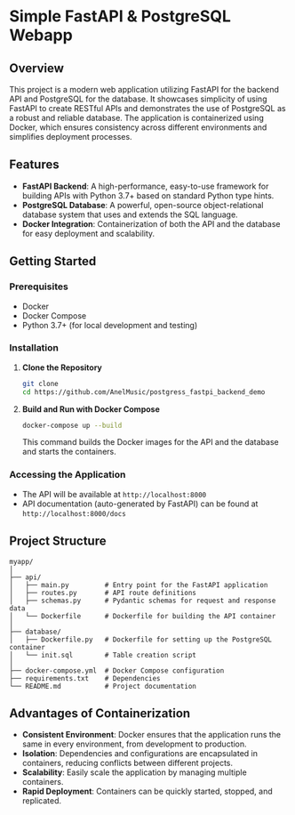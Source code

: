 

# Simple FastAPI & PostgreSQL Webapp

## Overview

This project is a modern web application utilizing FastAPI for the backend API and PostgreSQL for the database. It showcases simplicity of using FastAPI to create RESTful APIs and demonstrates the use of PostgreSQL as a robust and reliable database. The application is containerized using Docker, which ensures consistency across different environments and simplifies deployment processes.

## Features

- **FastAPI Backend**: A high-performance, easy-to-use framework for building APIs with Python 3.7+ based on standard Python type hints.
- **PostgreSQL Database**: A powerful, open-source object-relational database system that uses and extends the SQL language.
- **Docker Integration**: Containerization of both the API and the database for easy deployment and scalability.

## Getting Started

### Prerequisites

- Docker
- Docker Compose
- Python 3.7+ (for local development and testing)

### Installation

1. **Clone the Repository**

   ```bash
   git clone 
   cd https://github.com/AnelMusic/postgress_fastpi_backend_demo
   ```

2. **Build and Run with Docker Compose**

   ```bash
   docker-compose up --build
   ```

   This command builds the Docker images for the API and the database and starts the containers.

### Accessing the Application

- The API will be available at `http://localhost:8000`
- API documentation (auto-generated by FastAPI) can be found at `http://localhost:8000/docs`

## Project Structure

```
myapp/
│
├── api/
│   ├── main.py         # Entry point for the FastAPI application
│   ├── routes.py       # API route definitions
│   ├── schemas.py      # Pydantic schemas for request and response data
│   └── Dockerfile      # Dockerfile for building the API container
│
├── database/
│   ├── Dockerfile.py   # Dockerfile for setting up the PostgreSQL container
│   └── init.sql        # Table creation script
│
├── docker-compose.yml  # Docker Compose configuration
├── requirements.txt    # Dependencies
└── README.md           # Project documentation
```

## Advantages of Containerization

- **Consistent Environment**: Docker ensures that the application runs the same in every environment, from development to production.
- **Isolation**: Dependencies and configurations are encapsulated in containers, reducing conflicts between different projects.
- **Scalability**: Easily scale the application by managing multiple containers.
- **Rapid Deployment**: Containers can be quickly started, stopped, and replicated.


